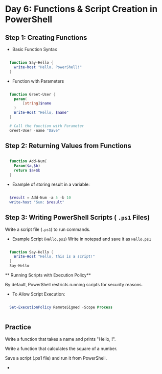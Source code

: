 # Day 6: Functions & Script Creation in PowerShell

## Step 1: Creating Functions

- Basic Function Syntax
```PowerShell

  function Say-Hello {
    write-host "Hello, PowerShell!"
  }

```
- Function with Parameters

``` PowerShell

  function Greet-User {
    param(
        [string]$name
    )
    Write-Host "Hello, $name"
  }

  # Call the function with Parameter
  Greet-User -name "Dave"

```

## Step 2: Returning Values from Functions

```PowerShell

  function Add-Num{
    Param($a,$b)
    return $a+$b
  }

```
- Example of storing result in a variable:

```PowerShell

  $result = Add-Num -a 5 -b 10
  write-host "Sum: $result"

```

## Step 3: Writing PowerShell Scripts ( `.ps1` Files)
Write a script file (`.ps1`) to run commands.

- Example Script (`Hello.ps1`)
Write in notepad and save it as `Hello.ps1`

```PowerShell

  function Say-Hello {
    Write-Host "Hello, this is a script!"
  }
  Say-Hello

```

** Running Scripts with Execution Policy**

By default, PowerShell restricts running scripts for security reasons.

- To Allow Script Execution:
``` PowerShell

  Set-ExecutionPolicy RemoteSigned -Scope Process
  
```

## Practice

Write a function that takes a name and prints "Hello, <name>!".

Write a function that calculates the square of a number.

Save a script (.ps1 file) and run it from PowerShell.



- 
